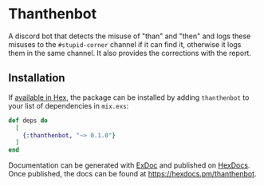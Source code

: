 # Thanthenbot

A discord bot that detects the misuse of "than" and "then" and logs these misuses to the `#stupid-corner` channel if it can find it, otherwise it logs them in the same channel. It also provides the corrections with the report.

## Installation

If [available in Hex](https://hex.pm/docs/publish), the package can be installed
by adding `thanthenbot` to your list of dependencies in `mix.exs`:

```elixir
def deps do
  [
    {:thanthenbot, "~> 0.1.0"}
  ]
end
```

Documentation can be generated with [ExDoc](https://github.com/elixir-lang/ex_doc)
and published on [HexDocs](https://hexdocs.pm). Once published, the docs can
be found at <https://hexdocs.pm/thanthenbot>.

